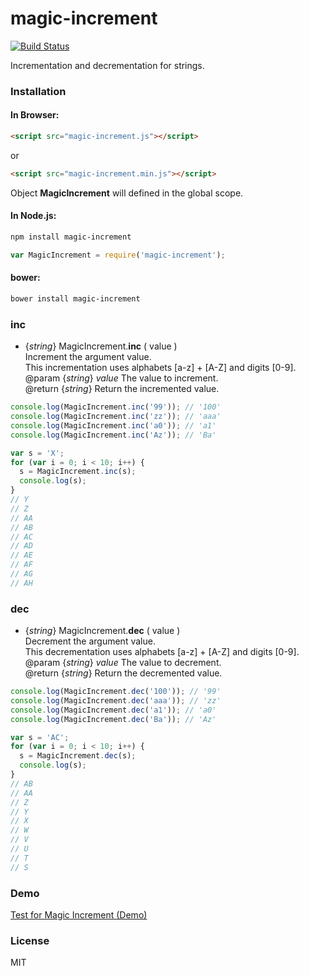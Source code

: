 magic-increment
===============

[![Build Status](https://travis-ci.org/polygonplanet/magic-increment.svg?branch=master)](https://travis-ci.org/polygonplanet/magic-increment)

Incrementation and decrementation for strings.  

### Installation

#### In Browser:

```html
<script src="magic-increment.js"></script>
```

or

```html
<script src="magic-increment.min.js"></script>
```

Object **MagicIncrement** will defined in the global scope.

#### In Node.js:

```bash
npm install magic-increment
```

```javascript
var MagicIncrement = require('magic-increment');
```

#### bower:

```bash
bower install magic-increment
```

### inc

* {_string_} MagicIncrement.**inc** ( value )  
  Increment the argument value.  
  This incrementation uses alphabets [a-z] + [A-Z] and digits [0-9].  
  @param {_string_} _value_ The value to increment.  
  @return {_string_} Return the incremented value.


```javascript
console.log(MagicIncrement.inc('99')); // '100'
console.log(MagicIncrement.inc('zz')); // 'aaa'
console.log(MagicIncrement.inc('a0')); // 'a1'
console.log(MagicIncrement.inc('Az')); // 'Ba'
```

```javascript
var s = 'X';
for (var i = 0; i < 10; i++) {
  s = MagicIncrement.inc(s);
  console.log(s);
}
// Y
// Z
// AA
// AB
// AC
// AD
// AE
// AF
// AG
// AH
```

### dec

* {_string_} MagicIncrement.**dec** ( value )  
  Decrement the argument value.  
  This decrementation uses alphabets [a-z] + [A-Z] and digits [0-9].  
  @param {_string_} _value_ The value to decrement.  
  @return {_string_} Return the decremented value.

```javascript
console.log(MagicIncrement.dec('100')); // '99'
console.log(MagicIncrement.dec('aaa')); // 'zz'
console.log(MagicIncrement.dec('a1')); // 'a0'
console.log(MagicIncrement.dec('Ba')); // 'Az'
```

```javascript
var s = 'AC';
for (var i = 0; i < 10; i++) {
  s = MagicIncrement.dec(s);
  console.log(s);
}
// AB
// AA
// Z
// Y
// X
// W
// V
// U
// T
// S
```


### Demo

[Test for Magic Increment (Demo)](http://polygonplanet.github.io/magic-increment/tests/magic-increment-test.html)

### License

MIT


